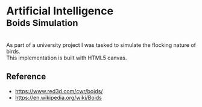 <h1>Artificial Intelligence<br/><small>Boids Simulation</small></h1>
<br/>
As part of a university project I was tasked to simulate the flocking nature of birds.
<br/>
This implementation is built with HTML5 canvas.
<h2>Reference</h2>
<ul>
<li><a href="">https://www.red3d.com/cwr/boids/</a></li>
<li><a href="">https://en.wikipedia.org/wiki/Boids</a></li>
</ul>
